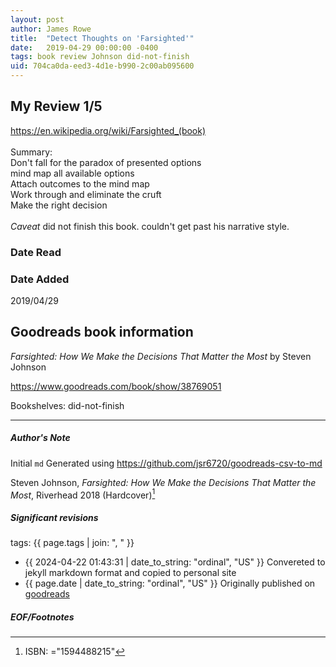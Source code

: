 ```yaml
---
layout: post
author: James Rowe
title:  "Detect Thoughts on 'Farsighted'"
date:   2019-04-29 00:00:00 -0400
tags: book review Johnson did-not-finish
uid: 704ca0da-eed3-4d1e-b990-2c00ab095600
---
```


<!-- highly dependent on how you personally use jekyll templates, and how you want this to show up -->
<!-- escape any jekyll keys with double brackets -->

## My Review 1/5

https://en.wikipedia.org/wiki/Farsighted_(book)<br/><br/>Summary: <br/>Don't fall for the paradox of presented options<br/>mind map all available options<br/>Attach outcomes to the mind map<br/>Work through and eliminate the cruft<br/>Make the right decision<br/><br/>*Caveat* did not finish this book. couldn't get past his narrative style.

### Date Read


### Date Added
2019/04/29

## Goodreads book information

*Farsighted: How We Make the Decisions That Matter the Most* by Steven Johnson

https://www.goodreads.com/book/show/38769051

Bookshelves: did-not-finish

---

##### Author's Note

Initial `md` Generated using https://github.com/jsr6720/goodreads-csv-to-md

Steven Johnson, *Farsighted: How We Make the Decisions That Matter the Most*,  Riverhead 2018 (Hardcover)[^1]

##### Significant revisions

tags: {{ page.tags | join: ", " }} <!-- todo move this somewhere -->

- {{ 2024-04-22 01:43:31 | date_to_string: "ordinal", "US" }} Convereted to jekyll markdown format and copied to personal site
- {{ page.date | date_to_string: "ordinal", "US" }} Originally published on [goodreads](https://www.goodreads.com)

##### EOF/Footnotes

[^1]: ISBN: ="1594488215"